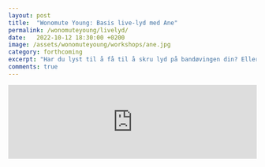 ```yaml
---
layout: post
title:  "Wonomute Young: Basis live-lyd med Ane"
permalink: /wonomuteyoung/livelyd/
date:   2022-10-12 18:30:00 +0200
image: /assets/wonomuteyoung/workshops/ane.jpg
category: forthcoming
excerpt: "Har du lyst til å få til å skru lyd på bandøvingen din? Eller for deg selv? Eller lære om scenelyd?"
comments: true
---
```


<script type="text/javascript" src="https://nettskjema.no/static/js/external-embedding.js"></script><iframe class="nettskjema-iframe" src="https://nettskjema.no/a/280021?embed=1" title="Basis live lyd med Ane" frameborder="0" width="100%">Hvis du kan lese dette, støtter ikke nettleseren din iframes.</iframe>